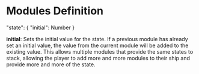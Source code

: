 # Modules Definition

"state": {
"initial": Number
}

**initial**: Sets the initial value for the state.
If a previous module has already set an initial value,
the value from the current module will be added to the
existing value. This allows multiple modules that provide
the same states to stack, allowing the player to add more
and more modules to their ship and provide more and more
of the state.
